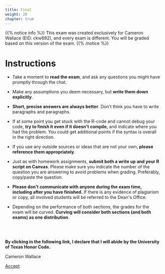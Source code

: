 ```yaml
---
title: Final
weight: 20
chapter: true
---
```


{{% notice info %}}
This exam was created exclusively for Cameron Wallace (EID: ckw692), and every exam is different. You will be graded based on this version of the exam.
{{% /notice %}}


# Instructions

- Take a moment to **read the exam**, and ask any questions you might have promptly through the chat.

- Make any assumptions you deem necessary, but **write them down explicitly**.

- **Short, precise answers are always better**. Don't think you have to write paragraphs and paragraphs.

- If at some point you get stuck with the R-code and cannot debug your code, **try to finish it even if it doesn't compile**, and indicate where you had the problem. You could get additional points if the syntax is overall in the right direction.

- If you use any outside sources or ideas that are not your own, **please reference them appropriately**. 

- Just as with homework assignments, **submit both a write up and your R script on Canvas**. Please make sure you indicate the number of the question you are answering to avoid problems when grading. Preferably, copy/paste the question.

- **Please don't communicate with anyone during the exam time, including after you have finished.** If there is any evidence of plagiarism or copy, all involved students will be referred to the Dean's Office.

- Depending on the performance of both sections, the grades for the exam will be curved. **Curving will consider both sections (and both exams) as one distribution**.

<br>
<br>

**By clicking in the following link, I declare that I will abide by the University of Texas Honor Code.**


Cameron Wallace

<a onclick="ga('send', 'event', 'External-Link','click','ckw692_final','0','Link');" href="https://sta235.netlify.app/exams/final/ckw692/ckw692_final.html" target="_blank" class="btn btn-default"> Accept <i class="fas fa-check-square"></i></a> 